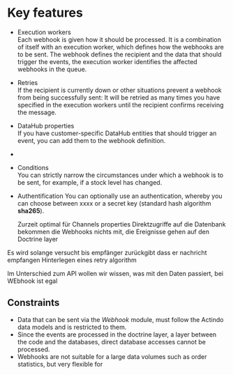 # Key features

- Execution workers    
    Each webhook is given how it should be processed. It is a combination of itself with an execution worker, which defines how the webhooks are to be sent. The webhook defines the recipient and the data that should trigger the events, the execution worker identifies the affected webhooks in the queue. 

- Retries   
    If the recipient is currently down or other situations prevent a webhook from being successfully sent: It will be retried as many times you have specified in the execution workers until the recipient confirms receiving the message.

- DataHub properties  
    If you have customer-specific DataHub entities that should trigger an event, you can add them to the webhook definition.

- 

- Conditions    
    You can strictly narrow the circumstances under which a webhook is to be sent, for example, if a stock level has changed.

- Authentification
    You can optionally use an authentication, whereby you can choose between xxxx or a secret key (standard hash algorithm **sha265**).    



    Zurzeit optimal für Channels properties
Direktzugriffe auf die Datenbank bekommen die Webhooks nichts mit, die Ereignisse gehen auf den Doctrine layer

Es wird solange versucht bis empfänger zurückgibt dass er nachricht empfangen
Hinterlegen eines retry algorithm

Im Unterschied zum API wollen wir wissen, was mit den Daten passiert, bei WEbhook ist egal





## Constraints

- Data that can be sent via the *Webhook* module, must follow the Actindo data models and is restricted to them. 
- Since the events are processed in the doctrine layer, a layer between the code and the databases, direct database accesses cannot be processed.
- Webhooks are not suitable for a large data volumes such as order statistics, but very flexible for 

